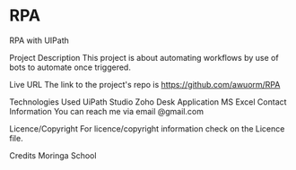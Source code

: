 # RPA
RPA with UIPath

Project Description
This project is about automating workflows by use of bots to automate once triggered.

Live URL
The link to the project's repo is https://github.com/awuorm/RPA

Technologies Used
UiPath Studio Zoho Desk Application MS Excel Contact Information You can reach me via email @gmail.com

Licence/Copyright
For licence/copyright information check on the Licence file.

Credits
Moringa School
